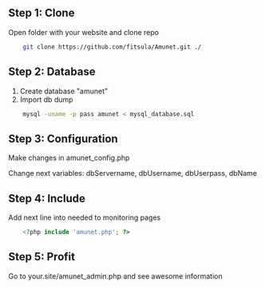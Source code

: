 ## Step 1: Clone

Open folder with your website and clone repo

``` bash
    git clone https://github.com/fitsula/Amunet.git ./

```



## Step 2: Database
1. Create database "amunet"
2. Import db dump

``` bash
    mysql -uname -p pass amunet < mysql_database.sql

```




## Step 3: Configuration

Make changes in amunet_config.php

Change next variables: dbServername, dbUsername, dbUserpass, dbName




## Step 4: Include

Add next line into needed to monitoring pages

``` php
    <?php include 'amunet.php'; ?>

```




## Step 5: Profit

Go to your.site/amunet_admin.php and see awesome information
